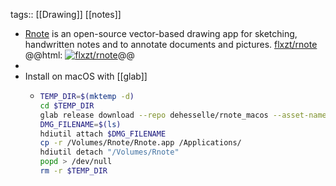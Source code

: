 tags:: [[Drawing]] [[notes]]

- [Rnote](https://rnote.flxzt.net/) is an open-source vector-based drawing app for sketching, handwritten notes and to annotate documents and pictures.
  [flxzt/rnote](https://github.com/flxzt/rnote)
  @@html: <a href="https://github.com/flxzt/rnote/"><img src="https://github-readme-stats-astronomer.vercel.app/api/pin/?username=flxzt&repo=rnote&theme=tokyonight" alt="flxzt/rnote"/></a>@@
-
- Install on macOS with [[glab]]
	- ```bash
	  TEMP_DIR=$(mktemp -d)
	  cd $TEMP_DIR
	  glab release download --repo dehesselle/rnote_macos --asset-name "*$(uname -p)*.dmg"
	  DMG_FILENAME=$(ls)
	  hdiutil attach $DMG_FILENAME
	  cp -r /Volumes/Rnote/Rnote.app /Applications/
	  hdiutil detach "/Volumes/Rnote"
	  popd > /dev/null
	  rm -r $TEMP_DIR
	  ```